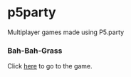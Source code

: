 # p5party
Multiplayer games made using P5.party

### Bah-Bah-Grass
Click [here](https://mjgomsa.github.io/p5party/bah-bah-grass/index.html) to go to the game.
